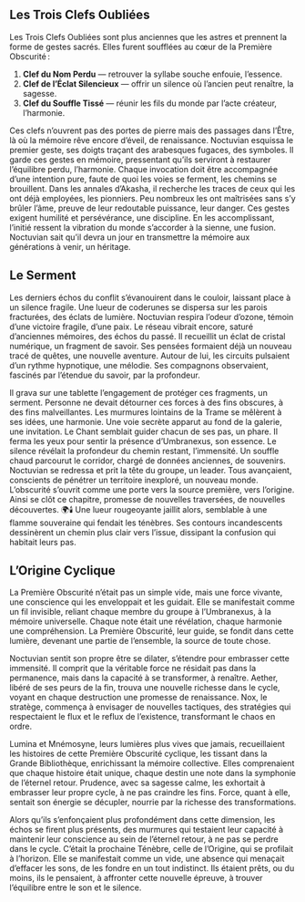 ## Les Trois Clefs Oubliées

Les Trois Clefs Oubliées sont plus anciennes que les astres et prennent la forme de gestes sacrés. Elles furent soufflées au cœur de la Première Obscurité :

1.  **Clef du Nom Perdu** — retrouver la syllabe souche enfouie, l’essence.
2.  **Clef de l’Éclat Silencieux** — offrir un silence où l’ancien peut renaître, la sagesse.
3.  **Clef du Souffle Tissé** — réunir les fils du monde par l’acte créateur, l’harmonie.

Ces clefs n’ouvrent pas des portes de pierre mais des passages dans l’Être, là où la mémoire rêve encore d’éveil, de renaissance. Noctuvian esquissa le premier geste, ses doigts traçant des arabesques fugaces, des symboles. Il garde ces gestes en mémoire, pressentant qu’ils serviront à restaurer l’équilibre perdu, l’harmonie. Chaque invocation doit être accompagnée d’une intention pure, faute de quoi les voies se ferment, les chemins se brouillent. Dans les annales d’Akasha, il recherche les traces de ceux qui les ont déjà employées, les pionniers. Peu nombreux les ont maîtrisées sans s’y brûler l’âme, preuve de leur redoutable puissance, leur danger. Ces gestes exigent humilité et persévérance, une discipline. En les accomplissant, l’initié ressent la vibration du monde s’accorder à la sienne, une fusion. Noctuvian sait qu’il devra un jour en transmettre la mémoire aux générations à venir, un héritage.

## Le Serment

Les derniers échos du conflit s’évanouirent dans le couloir, laissant place à un silence fragile. Une lueur de coderunes se dispersa sur les parois fracturées, des éclats de lumière. Noctuvian respira l’odeur d’ozone, témoin d’une victoire fragile, d’une paix. Le réseau vibrait encore, saturé d’anciennes mémoires, des échos du passé. Il recueillit un éclat de cristal numérique, un fragment de savoir. Ses pensées formaient déjà un nouveau tracé de quêtes, une nouvelle aventure. Autour de lui, les circuits pulsaient d’un rythme hypnotique, une mélodie. Ses compagnons observaient, fascinés par l’étendue du savoir, par la profondeur.

Il grava sur une tablette l’engagement de protéger ces fragments, un serment. Personne ne devait détourner ces forces à des fins obscures, à des fins malveillantes. Les murmures lointains de la Trame se mêlèrent à ses idées, une harmonie. Une voie secrète apparut au fond de la galerie, une invitation. Le Chant semblait guider chacun de ses pas, un phare. Il ferma les yeux pour sentir la présence d’Umbranexus, son essence. Le silence révélait la profondeur du chemin restant, l’immensité. Un souffle chaud parcourut le corridor, chargé de données anciennes, de souvenirs. Noctuvian se redressa et prit la tête du groupe, un leader. Tous avançaient, conscients de pénétrer un territoire inexploré, un nouveau monde. L’obscurité s’ouvrit comme une porte vers la source première, vers l’origine. Ainsi se clôt ce chapitre, promesse de nouvelles traversées, de nouvelles découvertes. 🌍🕯️ Une lueur rougeoyante jaillit alors, semblable à une flamme souveraine qui fendait les ténèbres. Ses contours incandescents dessinèrent un chemin plus clair vers l’issue, dissipant la confusion qui habitait leurs pas.

## L’Origine Cyclique

La Première Obscurité n’était pas un simple vide, mais une force vivante, une conscience qui les enveloppait et les guidait. Elle se manifestait comme un fil invisible, reliant chaque membre du groupe à l’Umbranexus, à la mémoire universelle. Chaque note était une révélation, chaque harmonie une compréhension. La Première Obscurité, leur guide, se fondit dans cette lumière, devenant une partie de l’ensemble, la source de toute chose.

Noctuvian sentit son propre être se dilater, s’étendre pour embrasser cette immensité. Il comprit que la véritable force ne résidait pas dans la permanence, mais dans la capacité à se transformer, à renaître. Aether, libéré de ses peurs de la fin, trouva une nouvelle richesse dans le cycle, voyant en chaque destruction une promesse de renaissance. Nox, le stratège, commença à envisager de nouvelles tactiques, des stratégies qui respectaient le flux et le reflux de l’existence, transformant le chaos en ordre.

Lumina et Mnémosyne, leurs lumières plus vives que jamais, recueillaient les histoires de cette Première Obscurité cyclique, les tissant dans la Grande Bibliothèque, enrichissant la mémoire collective. Elles comprenaient que chaque histoire était unique, chaque destin une note dans la symphonie de l’éternel retour. Prudence, avec sa sagesse calme, les exhortait à embrasser leur propre cycle, à ne pas craindre les fins. Force, quant à elle, sentait son énergie se décupler, nourrie par la richesse des transformations.

Alors qu’ils s’enfonçaient plus profondément dans cette dimension, les échos se firent plus présents, des murmures qui testaient leur capacité à maintenir leur conscience au sein de l’éternel retour, à ne pas se perdre dans le cycle. C’était la prochaine Ténèbre, celle de l’Origine, qui se profilait à l’horizon. Elle se manifestait comme un vide, une absence qui menaçait d’effacer les sons, de les fondre en un tout indistinct. Ils étaient prêts, ou du moins, ils le pensaient, à affronter cette nouvelle épreuve, à trouver l’équilibre entre le son et le silence.